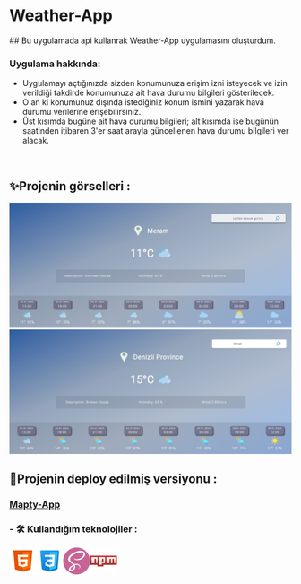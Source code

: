 
<h1>Weather-App</h1>
## Bu uygulamada api kullanrak  Weather-App uygulamasını oluşturdum.

### Uygulama hakkında:
* Uygulamayı açtığınızda sizden konumunuza erişim izni isteyecek ve izin verildiği takdirde konumunuza ait hava durumu bilgileri gösterilecek.
* O an ki konumunuz dışında istediğiniz konum ismini yazarak hava durumu verilerine erişebilirsiniz.
* Üst kısımda bugüne ait hava durumu bilgileri; alt kısımda ise bugünün saatinden itibaren 3'er saat arayla güncellenen hava durumu bilgileri yer alacak.
<br>

## ✨Projenin görselleri :
<img src="./readme-img/weatherApp1.png">
<img src="./readme-img/weatherApp2.png">


## 🔴Projenin deploy edilmiş versiyonu :
 <h3><a href="https://weather-app-betul.netlify.app/">Mapty-App</a></h3>

### - 🛠 Kullandığım teknolojiler :
<div style ="display:flex;">
<img src="./icon/html-icon.png"/
 ><img src="./icon/css-icon.png"/>
 <img src="./icon/sass-icon.png"/>
 <img src="./icon/npm-icon.png"/>
</div>


